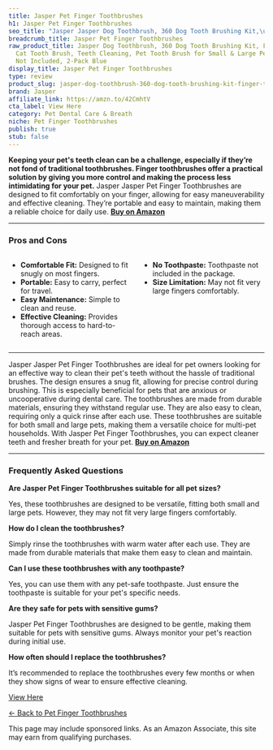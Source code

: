 ```yaml
---
title: Jasper Pet Finger Toothbrushes
h1: Jasper Pet Finger Toothbrushes
seo_title: "Jasper Jasper Dog Toothbrush, 360 Dog Tooth Brushing Kit,\u2026"
breadcrumb_title: Jasper Pet Finger Toothbrushes
raw_product_title: Jasper Dog Toothbrush, 360 Dog Tooth Brushing Kit, Finger Toothbrush,
  Cat Tooth Brush, Teeth Cleaning, Pet Tooth Brush for Small & Large Pets, Pet Toothpaste
  Not Included, 2-Pack Blue
display_title: Jasper Pet Finger Toothbrushes
type: review
product_slug: jasper-dog-toothbrush-360-dog-tooth-brushing-kit-finger-toothbrush-cat-635ecf6c
brand: Jasper
affiliate_link: https://amzn.to/42CmhtV
cta_label: View Here
category: Pet Dental Care & Breath
niche: Pet Finger Toothbrushes
publish: true
stub: false
---
```


<div id="intro" class="full-width">
  <p><strong>Keeping your pet's teeth clean can be a challenge, especially if they’re not fond of traditional toothbrushes. Finger toothbrushes offer a practical solution by giving you more control and making the process less intimidating for your pet.</strong> Jasper Jasper Pet Finger Toothbrushes are designed to fit comfortably on your finger, allowing for easy maneuverability and effective cleaning. They’re portable and easy to maintain, making them a reliable choice for daily use. <a href="https://amzn.to/42CmhtV" rel="nofollow sponsored noopener" target="_blank"><strong>Buy on Amazon</strong></a></p>
</div>

<hr />
<h3 id="pros-cons">Pros and Cons</h3>
<div class="pc-grid" style="display:grid;grid-template-columns:1fr 1fr;gap:16px;">
  <ul>
    <li><strong>Comfortable Fit:</strong> Designed to fit snugly on most fingers.</li>
    <li><strong>Portable:</strong> Easy to carry, perfect for travel.</li>
    <li><strong>Easy Maintenance:</strong> Simple to clean and reuse.</li>
    <li><strong>Effective Cleaning:</strong> Provides thorough access to hard-to-reach areas.</li>
  </ul>
  <ul>
    <li><strong>No Toothpaste:</strong> Toothpaste not included in the package.</li>
    <li><strong>Size Limitation:</strong> May not fit very large fingers comfortably.</li>
  </ul>
</div>
<hr />

<div class="full-width">
  <p>Jasper Jasper Pet Finger Toothbrushes are ideal for pet owners looking for an effective way to clean their pet's teeth without the hassle of traditional brushes. The design ensures a snug fit, allowing for precise control during brushing. This is especially beneficial for pets that are anxious or uncooperative during dental care. The toothbrushes are made from durable materials, ensuring they withstand regular use. They are also easy to clean, requiring only a quick rinse after each use. These toothbrushes are suitable for both small and large pets, making them a versatile choice for multi-pet households. With Jasper Pet Finger Toothbrushes, you can expect cleaner teeth and fresher breath for your pet. <a href="https://amzn.to/42CmhtV" rel="nofollow sponsored noopener" target="_blank"><strong>Buy on Amazon</strong></a></p>
</div>

<hr />
<h3 id="faqs">Frequently Asked Questions</h3>

<p><strong>Are Jasper Pet Finger Toothbrushes suitable for all pet sizes?</strong></p>
<p>Yes, these toothbrushes are designed to be versatile, fitting both small and large pets. However, they may not fit very large fingers comfortably.</p>

<p><strong>How do I clean the toothbrushes?</strong></p>
<p>Simply rinse the toothbrushes with warm water after each use. They are made from durable materials that make them easy to clean and maintain.</p>

<p><strong>Can I use these toothbrushes with any toothpaste?</strong></p>
<p>Yes, you can use them with any pet-safe toothpaste. Just ensure the toothpaste is suitable for your pet's specific needs.</p>

<p><strong>Are they safe for pets with sensitive gums?</strong></p>
<p>Jasper Pet Finger Toothbrushes are designed to be gentle, making them suitable for pets with sensitive gums. Always monitor your pet's reaction during initial use.</p>

<p><strong>How often should I replace the toothbrushes?</strong></p>
<p>It’s recommended to replace the toothbrushes every few months or when they show signs of wear to ensure effective cleaning.</p>
<p><a class="btn" href="https://amzn.to/42CmhtV" target="_blank" rel="nofollow sponsored noopener">View Here</a></p>
<p><a href="/roundups/pet-dental-care-breath/pet-finger-toothbrushes/">← Back to Pet Finger Toothbrushes</a></p>
<aside class="disclosure">This page may include sponsored links. As an Amazon Associate, this site may earn from qualifying purchases.</aside>
